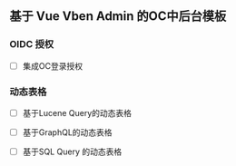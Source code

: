 ## 基于 Vue Vben Admin   的OC中后台模板

### OIDC 授权
- [ ] 集成OC登录授权

### 动态表格
- [ ] 基于Lucene Query的动态表格
- [ ] 基于GraphQL的动态表格
- [ ] 基于SQL Query 的动态表格


